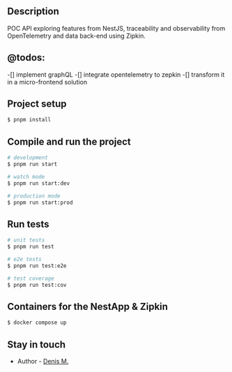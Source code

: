 
## Description

POC API exploring features from NestJS, traceability and observability from OpenTelemetry and data back-end using Zipkin.

## @todos:
-[] implement graphQL
-[] integrate opentelemetry to zepkin
-[] transform it in a micro-frontend solution

## Project setup

```bash
$ pnpm install
```

## Compile and run the project

```bash
# development
$ pnpm run start

# watch mode
$ pnpm run start:dev

# production mode
$ pnpm run start:prod
```

## Run tests

```bash
# unit tests
$ pnpm run test

# e2e tests
$ pnpm run test:e2e

# test coverage
$ pnpm run test:cov
```


## Containers for the NestApp & Zipkin

```bash
$ docker compose up
```

## Stay in touch

- Author - [Denis M.](https://linkedin.com/in/manzettidenis)


